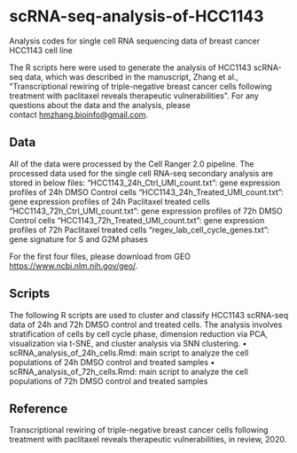 # scRNA-seq-analysis-of-HCC1143
Analysis codes for single cell RNA sequencing data of breast cancer HCC1143 cell line

The R scripts here were used to generate the analysis of HCC1143 scRNA-seq data, which was described in the manuscript, Zhang et al., "Transcriptional rewiring of triple-negative breast cancer cells following treatment with paclitaxel reveals therapeutic vulnerabilities".
For any questions about the data and the analysis, please contact hmzhang.bioinfo@gmail.com.

## Data
All of the data were processed by the Cell Ranger 2.0 pipeline. The processed data used for the single cell RNA-seq secondary analysis are stored in below files:
“HCC1143_24h_Ctrl_UMI_count.txt”: gene expression profiles of 24h DMSO Control cells
“HCC1143_24h_Treated_UMI_count.txt”: gene expression profiles of 24h Paclitaxel treated cells
“HCC1143_72h_Ctrl_UMI_count.txt”: gene expression profiles of 72h DMSO Control cells
“HCC1143_72h_Treated_UMI_count.txt”: gene expression profiles of 72h Paclitaxel treated cells
“regev_lab_cell_cycle_genes.txt”: gene signature for S and G2M phases

For the first four files, please download from GEO https://www.ncbi.nlm.nih.gov/geo/.

## Scripts
The following R scripts are used to cluster and classify HCC1143 scRNA-seq data of 24h and 72h DMSO control and treated cells. The analysis involves stratification of cells by cell cycle phase, dimension reduction via PCA, visualization via t-SNE, and cluster analysis via SNN clustering.
•	scRNA_analysis_of_24h_cells.Rmd: main script to analyze the cell populations of 24h DMSO control and treated samples
•	scRNA_analysis_of_72h_cells.Rmd: main script to analyze the cell populations of 72h DMSO control and treated samples

## Reference
Transcriptional rewiring of triple-negative breast cancer cells following treatment with paclitaxel reveals therapeutic vulnerabilities, in review, 2020.


